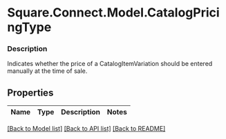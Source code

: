 # Square.Connect.Model.CatalogPricingType

### Description

Indicates whether the price of a CatalogItemVariation should be entered manually at the time of sale.

## Properties

Name | Type | Description | Notes
------------ | ------------- | ------------- | -------------



[[Back to Model list]](../README.md#documentation-for-models) [[Back to API list]](../README.md#documentation-for-api-endpoints) [[Back to README]](../README.md)


